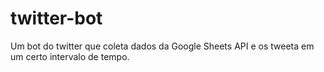# twitter-bot

Um bot do twitter que coleta dados da Google Sheets API e os tweeta em um certo intervalo de tempo.
